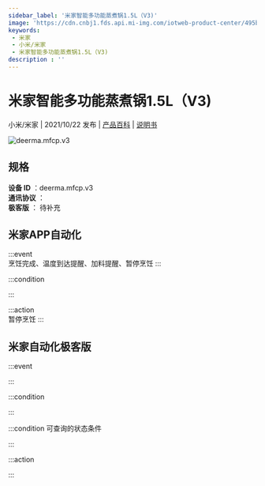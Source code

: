 ```yaml
---
sidebar_label: '米家智能多功能蒸煮锅1.5L（V3)'
image: 'https://cdn.cnbj1.fds.api.mi-img.com/iotweb-product-center/495b72096302d24f06ccaaf613203f84_1624689863243.png?GalaxyAccessKeyId=AKVGLQWBOVIRQ3XLEW&Expires=9223372036854775807&Signature=QdpmsPEOAncSr10UR7H6GB/Mn6g='
keywords: 
 - 米家
 - 小米/米家
 - 米家智能多功能蒸煮锅1.5L（V3)
description : ''
---
```

# 米家智能多功能蒸煮锅1.5L（V3)

小米/米家 | 2021/10/22 发布 | [产品百科](https://home.mi.com/webapp/content/baike/product/index.html?model=deerma.mfcp.v3/) | [说明书](https://home.mi.com/views/introduction.html?model=deerma.mfcp.v3&region=cn)

![deerma.mfcp.v3](https://cdn.cnbj1.fds.api.mi-img.com/iotweb-product-center/495b72096302d24f06ccaaf613203f84_1624689863243.png?GalaxyAccessKeyId=AKVGLQWBOVIRQ3XLEW&Expires=9223372036854775807&Signature=QdpmsPEOAncSr10UR7H6GB/Mn6g=)

## 规格  
> 
**设备 ID** ：deerma.mfcp.v3  
**通讯协议** ：  
**极客版**  ： 待补充 


## 米家APP自动化  

:::event  
烹饪完成、温度到达提醒、加料提醒、暂停烹饪
:::

:::condition  

:::

:::action   
暂停烹饪
:::

## 米家自动化极客版  

:::event  

:::

:::condition  

:::

:::condition 可查询的状态条件  

:::

:::action  

:::

        
